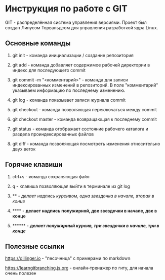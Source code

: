 # Инструкция по работе с GIT

GIT - распределённая система управления версиями. Проект был создан Линусом Торвальдсом для управления разработкой ядра Linux.

## Основные команды 

1. git init - команда инициализации / создание репозитория

2. git add - команда добавляет содержимое рабочей директории в индекс для последующего commit

3. git commit -m "<комментарий>" - команда для записи индексированных изменений в репозиторий. В поле "комментарий" указываем информацию по последнему изменению.

4. git log - команда показывает записи журнала commit

5. git checkout - команда позволяющая переключаться между commit

6. git checkout master - команда возвращающая к последнему commit

7. git status - команда отображает состояние рабочего каталога и раздела проиндексированных файлов

8. git diff - команда позволяющая посмотреть изменения относительно двух веток

## Горячие клавиши

1. ctrl+s - команда сохраняющая файл

2. q - клавиша позволяющая выйти в терминале из git log

3. ** - *делает надпись курсивом, одна звездочка в начале, вторая в конце*

4. **** - **делает надпись полужирной, две звездочки в начале, две в конце**

5. ****** - ***делает полужирный курсив, три звездочки в начале, три в конце***

## Полезные ссылки

https://dillinger.io - "песочница" с примерами по markdown

https://learngitbranching.js.org - онлайн-тренажер по гиту, для начала очень полезен